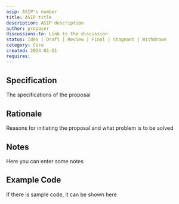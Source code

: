 ```yaml
---
asip: ASIP's number
title: ASIP title
description: ASIP description
author: proposer
discussions-to: Link to the discussion
status: Idea | Draft | Review | Final | Stagnant | Withdrawn
category: Core
created: 2024-01-01
requires: 
---
```


## Specification
The specifications of the proposal

## Rationale
Reasons for initiating the proposal and what problem is to be solved

## Notes
Here you can enter some notes

## Example Code
If there is sample code, it can be shown here